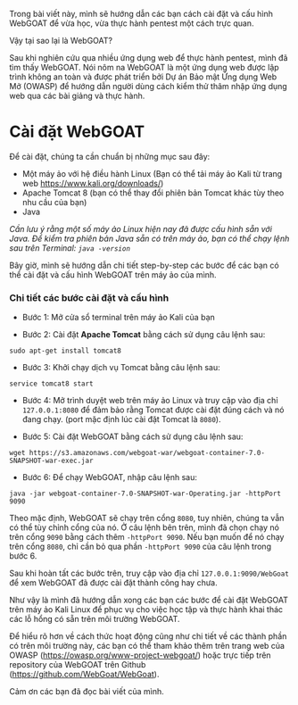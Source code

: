 Trong bài viết này, mình sẽ hướng dẫn các bạn cách cài đặt và cấu hình WebGOAT để vừa học, vừa thực hành pentest một cách trực quan. 

Vậy tại sao lại là WebGOAT?

Sau khi nghiên cứu qua nhiều ứng dụng web để thực hành pentest, mình đã tìm thấy WebGOAT. Nói nôm na WebGOAT là một ứng dụng web được lập trình không an toàn và được phát triển bởi Dự án Bảo mật Ứng dụng Web Mở (OWASP) để hướng dẫn người dùng cách kiểm thử thâm nhập ứng dụng web qua các bài giảng và thực hành. 

# Cài đặt WebGOAT
Để cài đặt, chúng ta cần chuẩn bị những mục sau đây:
* Một máy ảo với hệ điều hành Linux (Bạn có thể tải máy ảo Kali từ trang web https://www.kali.org/downloads/)
* Apache Tomcat 8 (bạn có thể thay đổi phiên bản Tomcat khác tùy theo nhu cầu của bạn)
* Java

*Cần lưu ý rằng một số máy ảo Linux hiện nay đã được cấu hình sẵn với Java.
Để kiểm tra phiên bản Java sẵn có trên máy ảo, bạn có thể chạy lệnh sau trên Terminal: `java -version`*

Bây giờ, mình sẽ hướng dẫn chi tiết step-by-step các bước để các bạn có thể cài đặt và cấu hình WebGOAT trên máy ảo của mình.

### Chi tiết các bước cài đặt và cấu hình
- Bước 1: Mở cửa sổ terminal trên máy ảo Kali của bạn

- Bước 2: Cài đặt **Apache Tomcat** bằng cách sử dụng câu lệnh sau:
```
sudo apt-get install tomcat8
```

- Bước 3: Khởi chạy dịch vụ Tomcat bằng câu lệnh sau:
```
service tomcat8 start
```

- Bước 4: Mở trình duyệt web trên máy ảo Linux và truy cập vào địa chỉ `127.0.0.1:8080` để đảm bảo rằng Tomcat được cài đặt đúng cách và nó đang chạy. (port mặc định lúc cài đặt Tomcat là `8080`).

- Bước 5: Cài đặt WebGOAT bằng cách sử dụng câu lệnh sau: 
```
wget https://s3.amazonaws.com/webgoat-war/webgoat-container-7.0-SNAPSHOT-war-exec.jar
```

- Bước 6: Để chạy WebGOAT, nhập câu lệnh sau:
```
java -jar webgoat-container-7.0-SNAPSHOT-war-Operating.jar -httpPort 9090
```

Theo mặc định, WebGOAT sẽ chạy trên cổng `8080`, tuy nhiên, chúng ta vẫn có thể tùy chỉnh cổng của nó. Ở câu lệnh bên trên, mình đã chọn chạy nó trên cổng `9090` bằng cách thêm  `-httpPort 9090`. Nếu bạn muốn để nó chạy trên cổng `8080`, chỉ cần bỏ qua phần `-httpPort 9090` của câu lệnh trong bước 6.

Sau khi hoàn tất các bước trên, truy cập vào địa chỉ `127.0.0.1:9090/WebGoat` để xem WebGOAT đã được cài đặt thành công hay chưa.

Như vậy là mình đã hướng dẫn xong các bạn các bước để cài đặt WebGOAT trên máy ảo Kali Linux để phục vụ cho việc học tập và thực hành khai thác các lỗ hổng có sẵn trên môi trường WebGOAT. 

Để hiểu rõ hơn về cách thức hoạt động cũng như chi tiết về các thành phần có trên môi trường này, các bạn có thể tham khảo thêm trên trang web của OWASP (https://owasp.org/www-project-webgoat/) hoặc trực tiếp trên repository của WebGOAT trên Github (https://github.com/WebGoat/WebGoat).

Cảm ơn các bạn đã đọc bài viết của mình.